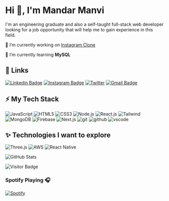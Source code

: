 
# Hi 👋, I'm Mandar Manvi
I'm an engineering graduate and also a self-taught full-stack web developer looking for a job opportunity that will help me to gain experience in this field.


🔭 I’m currently working on [Instagram Clone](https://instagram-clone-v1.vercel.app)

🌱 I’m currently learning **MySQL**

## 🔗 Links
[![Linkedin Badge](https://img.shields.io/badge/-mandar--manvi-blue?style=flat-square&logo=Linkedin&logoColor=white&link=https://www.linkedin.com/in/mandar-manvi/)](https://www.linkedin.com/in/mandar-manvi/)
[![Instagram Badge](https://img.shields.io/badge/-mandar__manvi-purple?style=flat-square&logo=instagram&logoColor=white&link=https://instagram.com/mandar_manvi/)](https://instagram.com/mandar_manvi)
[![Twitter](https://img.shields.io/badge/-@MandarManvi-000000?style=flat-square&labelColor=000000&logo=Twitter&link=https://twitter.com/ManviMandar/)](https://twitter.com/manvi_mandar)
[![Gmail Badge](https://img.shields.io/badge/-mandarmanviwork@gmail.com-c14438?style=flat-square&logo=Gmail&logoColor=white&link=mailto:mandarmanviwork@gmail.com)](mailto:mandarmanviwork@gmail.com)

  

## ⚡ My Tech Stack
![JavaScript](https://img.shields.io/badge/-JavaScript-F7DF1E?style=flat-square&logo=javascript&logoColor=black)
![HTML5](https://img.shields.io/badge/-HTML5-E34F26?style=flat-square&logo=html5&logoColor=white)
![CSS3](https://img.shields.io/badge/-CSS3-1572B6?style=flat-square&logo=css3)
![Node.js](https://img.shields.io/badge/-Nodejs-339933?style=flat-square&logo=Node.js&logoColor=white)
![React.js](https://img.shields.io/badge/-React-61DAFB?style=flat-square&logo=react&logoColor=black)
![Tailwind](https://img.shields.io/badge/-TailwindCSS-38B2AC?style=flat-square&logo=tailwind-css&logoColor=white)
![MongoDB](https://img.shields.io/badge/-MongoDB-47A248?style=flat-square&logo=mongodb&logoColor=white)
![Firebase](https://img.shields.io/badge/-Firebase-FFCA28?style=flat-square&logo=firebase&logoColor=black)
![Next.js](https://img.shields.io/badge/-Next.js-000000?style=flat-square&logo=next.js)
![git](https://img.shields.io/badge/-Git-black?style=flat-square&logo=git)
![github](https://img.shields.io/badge/-GitHub-181717?style=flat-square&logo=github)
![vscode](https://img.shields.io/badge/-VSCode-007ACC?style=flat-square&logo=visual-studio-code&logoColor=white)


## ✨ Technologies I want to explore
![Three.js](https://img.shields.io/badge/Threejs-black?style=flat-square&logo=three.js&logoColor=white)
![AWS](https://img.shields.io/badge/-AWS-232F3E?style=flat-square&logo=amazon-aws)
![React Native](https://img.shields.io/badge/-ReactNative-61DAFB?style=flat-square&logo=react&logoColor=black)


![GitHub Stats](https://github-readme-stats.vercel.app/api?username=Mandar899&&show_icons=true&title_color=ffffff&icon_color=bb2acf&text_color=daf7dc&bg_color=151515)

![Visitor Badge](https://visitor-badge.glitch.me/badge?page_id=Mandar899.Mandar899)

### Spotify Playing 🎧

[![Spotify](https://mandar899.vercel.app/api/spotify)](https://open.spotify.com/user/Mandar)
  
